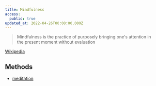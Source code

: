 ```yaml
---
title: Mindfulness
access:
  public: true
updated_at: 2022-04-26T00:00:00.000Z
---
```


> Mindfulness is the practice of purposely bringing one's attention in the present moment without evaluation

[Wikipedia](https://en.wikipedia.org/wiki/Mindfulness)

## Methods

* [meditation](/wellness/meditation/)
